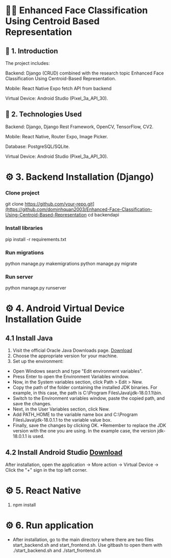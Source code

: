 # 📱🎯 Enhanced Face Classification Using Centroid Based Representation

## 🌟 1. Introduction
The project includes:

Backend: Django (CRUD) combined with the research topic Enhanced Face Classification Using Centroid-Based Representation.

Mobile: React Native Expo fetch API from backend

Virtual Device: Android Studio (Pixel_3a_API_30).

## 🌟 2. Technologies Used

Backend: Django, Django Rest Framework, OpenCV, TensorFlow, CV2.

Mobile: React Native, Router Expo, Image Picker.

Database: PostgreSQL/SQLite.

Virtual Device: Android Studio (Pixel_3a_API_30).

# ⚙️ 3. Backend Installation (Django)
### Clone project
git clone https://github.com/your-repo.git](https://github.com/dominhquan2003/Enhanced-Face-Classification-Using-Centroid-Based-Representation
cd backendapi

### Install libraries
pip install -r requirements.txt

### Run migrations
python manage.py makemigrations
python manage.py migrate

### Run server
python manage.py runserver 

# ⚙️ 4. Android Virtual Device Installation Guide
## 4.1 Install Java 
1. Visit the official Oracle Java Downloads page. [Download](https://www.oracle.com/java/technologies/downloads/)
2. Choose the appropriate version for your machine.
3. Set up the environment:
- Open Windows search and type "Edit environment variables".
- Press Enter to open the Environment Variables window.
- Now, in the System variables section, click Path > Edit > New.
- Copy the path of the folder containing the installed JDK binaries. For example, in this case, the path is C:\Program Files\Java\jdk-18.0.1.1\bin.
- Switch to the Environment variables window, paste the copied path, and save the changes.
- Next, in the User Variables section, click New.
- Add PATH_HOME to the variable name box and C:\Program Files\Java\jdk-18.0.1.1 to the variable value box.
- Finally, save the changes by clicking OK.
*Remember to replace the JDK version with the one you are using. In the example case, the version jdk-18.0.1.1 is used.
## 4.2 Install Android Studio [Download](https://developer.android.com/studio?hl=vi) 
After installation, open the application -> More action -> Virtual Device -> Click the "+" sign in the top left corner.

# ⚙️ 5. React Native 
1. npm install 


# ⚙️ 6. Run application
* After installation, go to the main directory where there are two files start_backend.sh and start_frontend.sh. 
  Use gitbash to open them with ./start_backend.sh and ./start_frontend.sh
